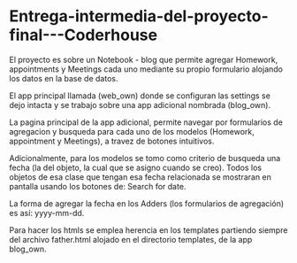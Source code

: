 # Entrega-intermedia-del-proyecto-final---Coderhouse

El proyecto es sobre un Notebook - blog que permite agregar Homework, appointments y Meetings cada uno mediante su propio formulario alojando los datos en la base de datos.

El app principal llamada (web_own) donde se configuran las settings se dejo intacta y se trabajo sobre una app adicional nombrada (blog_own).

La pagina principal de la app adicional, permite navegar por formularios de agregacion y busqueda para cada uno de los modelos (Homework, appointment y Meetings), a travez de botones intuitivos.

Adicionalmente, para los modelos se tomo como criterio de busqueda una fecha (la del objeto, la cual que se asigno cuando se creo). Todos los objetos de esa clase que tengan esa fecha relacionada se mostraran en pantalla usando los botones de: Search for date.

La forma de agregar la fecha en los Adders (los formularios de agregación) es así: yyyy-mm-dd.

Para hacer los htmls se emplea herencia en los templates partiendo siempre del archivo father.html alojado en el directorio templates, de la app blog_own.
